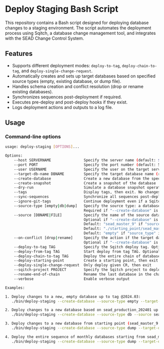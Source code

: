 # Deploy Staging Bash Script

This repository contains a Bash script designed for deploying database changes to a staging environment. The script automates the deployment process using Sqitch, a database change management tool, and integrates with the SEAD Change Control System.

## Features
- Supports different deployment modes: `deploy-to-tag`, `deploy-chain-to-tag`, and `deploy-single-change-request`.
- Automatically creates and sets up target databases based on specified source types (empty, existing database, or dump file).
- Handles schema creation and conflict resolution (drop or rename existing databases).
- Synchronizes sequences post-deployment if required.
- Executes pre-deploy and post-deploy hooks if they exist.
- Logs deployment actions and outputs to a log file.

## Usage

### Command-line options
```bash
usage: deploy-staging [OPTIONS]...

Options:
    --host SERVERNAME               Specify the server name (default: ${g_host})
    --port PORT                     Specify the port number (default: 5433)
    --user USERNAME                 Specify the user on the target server (default: ${g_user})
    --target-db-name DBNAME         Specify the target database name (required)
    --create-database               Create a new database from the specified source
    --create-snapshot               Create a snapshot of the database
    --dry-run                       Simulate a database snapshot operation. No changes are made
    --tags                          Display tags, then exit. No changes are made
    --sync-sequences                Synchronize all sequences post-deployment
    --ignore-git-tags               Continue deployment even if a Sqitch tag is missing in Git
    --source-type [empty|db|dump]   Specify the source type: a database name or a dump filename.
                                    Required if "--create-database" is specified, otherwise ignored
    --source [DBNAME|FILE]          Specify the name of the source database or dump file, depending on source type.
                                    Optional if "--create-database" is specified, otherwise ignored.
                                    Default: "sead_master_9" if "source_type" is "db"
                                    Default: "./starting_point/sead_master_9_public.sql.gz" if "source_type" is "dump"
                                    Default: "empty" if "source_type" is "empty" (value is ignored)
    --on-conflict [drop|rename]     Specify the action if the target database already exists: drop or rename it.
                                    Optional if "--create-database" is specified, otherwise ignored. Default: rename
    --deploy-to-tag TAG             Specify the Sqitch deploy tag. Optional. Set tag to "latest" for full deployment
    --deploy-from-tag TAG           Start deploy from tag TAG. Optional. Only valid for source type "db".
    --deploy-chain-to-tag TAG       Deploy the entire chain of databases up to the specified tag. Optional. Set tag to "latest" for full deployment
    --deploy-starting-point         Create a starting point, then exit
    --deploy-single-change-request  Only deploy given CR, then exit
    --sqitch-project PROJECT        Specify the Sqitch project to deploy
    --rename-end-of-chain           Rename the last database in the chain to the target name (e.g. removes tag)
    --verbose                       Enable verbose output

Examples:

1. Deploy changes to a new, empty database up to tag @2024.03:
   ./bin/deploy-staging --create-database --source-type empty --target-db-name sead_test --deploy-chain-to-tag @2022.12

2. Deploy changes to a new database based on sead_production_202401 up to tag @2024.03:
   ./bin/deploy-staging --create-database --source-type db --source sead_production_202401 --deploy-to-tag @2024.03

3. Deploy changes to a new database from starting point (sead_master_9 dump) up to tag @2024.03:
   ./bin/deploy-staging --create-database --source-type dump --target-db-name sead_test_202403 --deploy-to-tag @2024.03

4. Deploy the entire sequence of monthly databases starting from sead_master_9 and ending at tag @2022.12. The databases will be named sead_test_yyymmm based on tag. If a database already exists, it will be renamed to sead_test_yyymmm_YYYYMMDDHHMMSS:
   ./bin/deploy-staging --create-database --source-type dump --target-db-name sead_test --deploy-chain-to-tag @2022.12